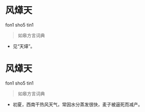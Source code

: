 # 风㷹天
fon1 sho5 tin1
> 如皋方言词典
- 见“天㷹”。

# 风㷹天
fon1 sho5 tin1
> 如皋方言词典
- 初夏，西南干热风天气，常因水分蒸发很快，麦子被逼死而减产。
